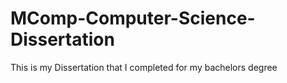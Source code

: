 # MComp-Computer-Science-Dissertation
This is my Dissertation that I completed for my bachelors degree 

